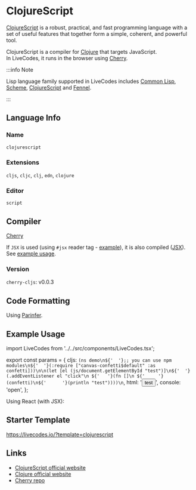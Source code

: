 # ClojureScript

[ClojureScript](https://clojurescript.org/) is a robust, practical, and fast programming language with a set of useful features that together form a simple, coherent, and powerful tool.

ClojureScript is a compiler for [Clojure](https://clojure.org/) that targets
JavaScript. <br />In LiveCodes, it runs in the browser using
[Cherry](https://github.com/squint-cljs/cherry).

:::info Note

Lisp language family supported in LiveCodes includes [Common Lisp](./commonlisp.md), [Scheme](./scheme.md), [ClojureScript](./clojurescript.md) and [Fennel](./fennel.md).

:::

## Language Info

### Name

`clojurescript`

### Extensions

`cljs`, `cljc`, `clj`, `edn`, `clojure`

### Editor

`script`

## Compiler

[Cherry](https://github.com/squint-cljs/cherry)

If `JSX` is used (using `#jsx` reader tag - [example](https://github.com/squint-cljs/cherry/blob/60adcf6e3a8fb940a80c6a193599da0272fe3058/examples/jsx/pages/component.cljs)), it is also compiled ([JSX](./jsx.md)). See [example usage](#example-usage).

### Version

`cherry-cljs`: v0.0.3

## Code Formatting

Using [Parinfer](https://shaunlebron.github.io/parinfer/).

## Example Usage

import LiveCodes from '../../src/components/LiveCodes.tsx';

export const params = {
cljs: `(ns demo\n${'  '};; you can use npm modules\n${'  '}(:require ["canvas-confetti$default" :as confetti]))\n\n(let [el (js/document.getElementById "test")]\n${'  '}(.addEventListener el "click"\n ${'   '}(fn []\n ${'     '}(confetti)\n${'      '}(println "test"))))\n`,
html: '<button id="test">test</button>',
console: 'open',
};

<LiveCodes params={params}></LiveCodes>

Using React (with JSX):

<LiveCodes template="clojurescript"></LiveCodes>

## Starter Template

https://livecodes.io/?template=clojurescript

## Links

- [ClojureScript official website](https://clojurescript.org/)
- [Clojure official website](https://clojure.org/)
- [Cherry repo](https://github.com/squint-cljs/cherry)
